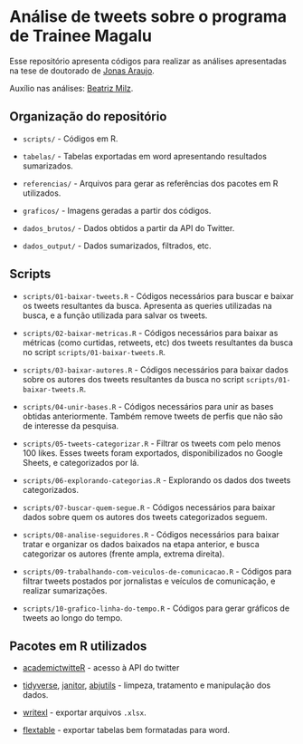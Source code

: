 
<!-- README.md is generated from README.Rmd. Please edit that file -->

# Análise de tweets sobre o programa de Trainee Magalu

Esse repositório apresenta códigos para realizar as análises
apresentadas na tese de doutorado de [Jonas
Araujo](https://github.com/J-AR20).

Auxílio nas análises: [Beatriz Milz](https://github.com/beatrizmilz).

## Organização do repositório

- `scripts/` - Códigos em R.

- `tabelas/` - Tabelas exportadas em word apresentando resultados
  sumarizados.

- `referencias/` - Arquivos para gerar as referências dos pacotes em R
  utilizados.

- `graficos/` - Imagens geradas a partir dos códigos.

- `dados_brutos/` - Dados obtidos a partir da API do Twitter.

- `dados_output/` - Dados sumarizados, filtrados, etc.

## Scripts

- `scripts/01-baixar-tweets.R` - Códigos necessários para buscar e
  baixar os tweets resultantes da busca. Apresenta as queries utilizadas
  na busca, e a função utilizada para salvar os tweets.

- `scripts/02-baixar-metricas.R` - Códigos necessários para baixar as
  métricas (como curtidas, retweets, etc) dos tweets resultantes da
  busca no script `scripts/01-baixar-tweets.R`.

- `scripts/03-baixar-autores.R` - Códigos necessários para baixar dados
  sobre os autores dos tweets resultantes da busca no script
  `scripts/01-baixar-tweets.R`.

- `scripts/04-unir-bases.R` - Códigos necessários para unir as bases
  obtidas anteriormente. Também remove tweets de perfis que não são de
  interesse da pesquisa.

- `scripts/05-tweets-categorizar.R` - Filtrar os tweets com pelo menos
  100 likes. Esses tweets foram exportados, disponibilizados no Google
  Sheets, e categorizados por lá.

- `scripts/06-explorando-categorias.R` - Explorando os dados dos tweets
  categorizados.

- `scripts/07-buscar-quem-segue.R` - Códigos necessários para baixar
  dados sobre quem os autores dos tweets categorizados seguem.

- `scripts/08-analise-seguidores.R` - Códigos necessários para baixar
  tratar e organizar os dados baixados na etapa anterior, e busca
  categorizar os autores (frente ampla, extrema direita).

- `scripts/09-trabalhando-com-veiculos-de-comunicacao.R` - Códigos para
  filtrar tweets postados por jornalistas e veículos de comunicação, e
  realizar sumarizações.

- `scripts/10-grafico-linha-do-tempo.R` - Códigos para gerar gráficos de
  tweets ao longo do tempo.

## Pacotes em R utilizados

- [academictwitteR](https://github.com/cjbarrie/academictwitteR) -
  acesso à API do twitter

- [tidyverse](https://www.tidyverse.org/),
  [janitor](https://cran.r-project.org/web/packages/janitor/index.html),
  [abjutils](https://cran.r-project.org/web/packages/abjutils/index.html) -
  limpeza, tratamento e manipulação dos dados.

- [writexl](https://docs.ropensci.org/writexl/) - exportar arquivos
  `.xlsx`.

- [flextable](https://davidgohel.github.io/flextable/) - exportar
  tabelas bem formatadas para word.
